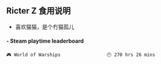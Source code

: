 ## Ricter Z 食用说明
- 喜欢猫猫，是个冇猫孤儿

<!-- steam-box start -->
#### - Steam playtime leaderboard
```text
🎮 World of Warships                 🕘 270 hrs 26 mins
```
<!-- Powered by https://github.com/YouEclipse/steam-box . -->
<!-- steam-box end -->
